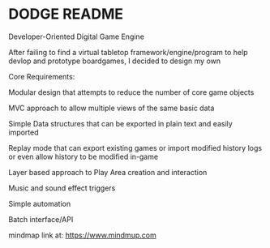 DODGE README
=====

Developer-Oriented Digital Game Engine

After failing to find a virtual tabletop framework/engine/program to help devlop and prototype boardgames, I decided to design my own

Core Requirements:

Modular design that attempts to reduce the number of core game objects

MVC approach to allow multiple views of the same basic data

Simple Data structures that can be exported in plain text and easily imported

Replay mode that can export existing games or import modified history logs or even allow history to be modified in-game

Layer based approach to Play Area creation and interaction

Music and sound effect triggers

Simple automation

Batch interface/API


mindmap link at:
https://www.mindmup.com
